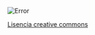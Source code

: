 ![Error](/cap3.png)


[Lisencia creative commons](https://creativecommons.org/licenses/by-sa/3.0/igo)

